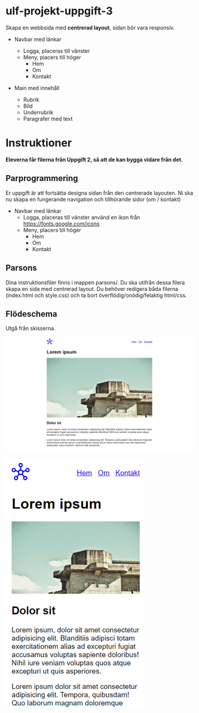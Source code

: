 # ulf-projekt-uppgift-3

Skapa en webbsida med **centrerad layout**, sidan bör vara responsiv.

* Navbar med länkar
    * Logga, placeras till vänster
    * Meny, placers till höger
        * Hem
        * Om
        * Kontakt


* Main med innehåll
    * Rubrik
    * Bild
    * Underrubrik
    * Paragrafer med text

# Instruktioner

**Eleverna får filerna från Uppgift 2, så att de kan bygga vidare från det.**

## Parprogrammering

Er uppgift är att fortsätta designa sidan från den centrerade layouten.
Ni ska nu skapa en fungerande navigation och tillhörande sidor (om / kontakt)

* Navbar med länkar
    * Logga, placeras till vänster använd en ikon från https://fonts.google.com/icons
    * Meny, placers till höger
        * Hem
        * Om
        * Kontakt
        
## Parsons

Dina instruktionsfiler finns i mappen parsons/.
Du ska utifrån dessa filera skapa en sida med centrerad layout. Du behöver redigera båda filerna (index.html och style.css) och ta bort överflödig/onödig/felaktig html/css.

## Flödeschema

Utgå från skisserna.

![Vad du ska skapa](assets/center.png)

![Vad du ska skapa](assets/center-small.png)
